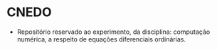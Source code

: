 # CNEDO
- Repositório reservado ao experimento, da disciplina: computação numérica, a respeito de equações diferenciais ordinárias.
